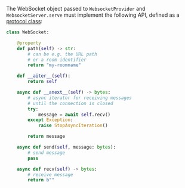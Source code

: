 The WebSocket object passed to `WebsocketProvider` and `WebsocketServer.serve` must implement the following API, defined as a [protocol class](../../reference/WebSocket):

```py
class WebSocket:

    @property
    def path(self) -> str:
        # can be e.g. the URL path
        # or a room identifier
        return "my-roomname"

    def __aiter__(self):
        return self

    async def __anext__(self) -> bytes:
        # async iterator for receiving messages
        # until the connection is closed
        try:
            message = await self.recv()
        except Exception:
            raise StopAsyncIteration()

        return message

    async def send(self, message: bytes):
        # send message
        pass

    async def recv(self) -> bytes:
        # receive message
        return b""
```
